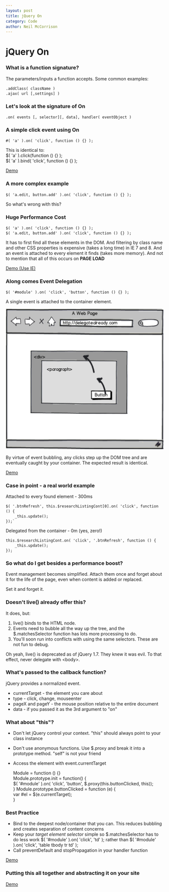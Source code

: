 ```yaml
---
layout: post
title: jQuery On
category: Code
author: Neil McCorrison
---
```


# jQuery On

### What is a function signature?
The parameters/inputs a function accepts. Some common examples:

	.addClass( className )  
	.ajax( url [,settings] )

### Let's look at the signature of On
	.on( events [, selector][, data], handler( eventObject )

### A simple click event using On
	#( 'a' ).on( 'click', function () {} );

This is identical to:  
	$( 'a' ).click(function () {} );  
	$( 'a' ).bind( 'click', function () {} );

[Demo](http://somedemourl.com)

### A more complex example
	$( 'a.edit, button.add' ).on( 'click', function () {} );

So what's wrong with this?

### Huge Performance Cost
	$( 'a' ).on( 'click', function () {} );  
	$( 'a.edit, button.add' ).on( 'click', function () {} );

It has to first find all these elements in the DOM. And filtering by class name and other CSS properties is expensive (takes a long time) in IE 7 and 8. And an event is attached to every element it finds (takes more memory). And not to mention that all of this occurs on **PAGE LOAD**

[Demo (Use IE)](http://somedemourl.com)

### Along comes Event Delegation
	$( '#module' ).on( 'click', 'button', function () {} );

A single event is attached to the container element.

![Event Delegation](articles/eDelegation.png)

By virtue of event bubbling, any clicks step up the DOM tree and are eventually caught by your container. The expected result is identical.

[Demo](http://somedemourl.com)

### Case in point - a real world example
Attached to every found element - 300ms

	$( '.btnRefresh', this.$researchListingCont[0].on( 'click', function () {  
		_this.update();  
	});`

Delegated from the container - 0m (yes, zero!)

	this.$researchListingCont.on( 'click', '.btnRefresh', function () {  
		_this.update();  
	});

### So what do I get besides a performance boost?
Event management becomes simplified. Attach them once and forget about it for the life of the page, even when content is added or replaced.

Set it and forget it.

### Doesn't live() already offer this?
It does, but:

1. live() binds to the HTML node.
2. Events need to bubble all the way up the tree, and the $.matchesSelector function has lots more processing to do.
3. You'll soon run into conflicts with using the same selectors. These are not fun to debug.

Oh yeah, live() is deprecated as of jQuery 1.7. They knew it was evil. To that effect, never delegate with &lt;body&gt;.

### What's passed to the callback function?
jQuery provides a normalized event.

* currentTarget - the element you care about
* type - click, change, mouseenter
* pageX and pageY - the mouse position relative to the entire document
* data - if you passed it as the 3rd argument to "on"

### What about "this"?
* Don't let jQuery control your context. "this" should always point to your class instance
* Don't use anonymous functions. Use $.proxy and break it into a prototype method. "self" is not your friend
* Access the element with event.currentTarget

	Module = function () {}  
	Module.prototype.init = function() {  
		$( '#module' ).on( 'click', 'button', $.proxy(this.buttonClicked, this));  
	}
	Module.prototype.buttonClicked = function (e) {  
		var #el = $(e.currentTarget);  
	}

### Best Practice
* Bind to the deepest node/container that you can. This reduces bubbling and creates separation of content concerns
* Keep your *target element selector* simple so $.matchesSelector has to do less work
	$( '#module' ).on( 'click', 'td' );
rather than
	$( '#module' ).on( 'click', 'table tbody tr td' );
* Call preventDefault and stopPropagation in your handler function

[Demo](http://somedemourl.com)

### Putting this all together and abstracting it on your site
[Demo](http://somedemourl.com)